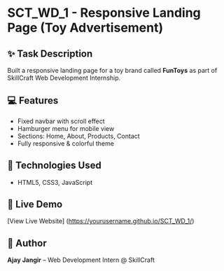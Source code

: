 # SCT_WD_1 - Responsive Landing Page (Toy Advertisement)

## ✨ Task Description
Built a responsive landing page for a toy brand called **FunToys** as part of SkillCraft Web Development Internship.

## 💻 Features
- Fixed navbar with scroll effect
- Hamburger menu for mobile view
- Sections: Home, About, Products, Contact
- Fully responsive & colorful theme

## 🚀 Technologies Used
- HTML5, CSS3, JavaScript


## 🔗 Live Demo
[View Live Website]
(https://yourusername.github.io/SCT_WD_1/)

## 🙋 Author
**Ajay Jangir** – Web Development Intern @ SkillCraft
